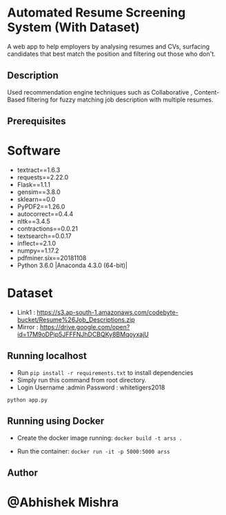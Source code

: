# Automated Resume Screening System (With Dataset)
A web app to help employers by analysing resumes and CVs, surfacing candidates that best match the position and filtering out those who don't.

## Description
Used recommendation engine techniques such as Collaborative , Content-Based filtering for fuzzy matching job description with multiple resumes.

## Prerequisites

# Software
* textract==1.6.3
* requests==2.22.0
* Flask==1.1.1
* gensim==3.8.0
* sklearn==0.0
* PyPDF2==1.26.0
* autocorrect==0.4.4
* nltk==3.4.5
* contractions==0.0.21
* textsearch==0.0.17
* inflect==2.1.0
* numpy==1.17.2
* pdfminer.six==20181108
* Python 3.6.0 |Anaconda 4.3.0 (64-bit)|

# Dataset

* Link1 : https://s3.ap-south-1.amazonaws.com/codebyte-bucket/Resume%26Job_Descriptions.zip
* Mirror : https://drive.google.com/open?id=17M9oDPip5JFFFNJhDCBQKy8BMqoyxajU


## Running localhost

* Run `pip install -r requirements.txt` to install dependencies
* Simply run this command from root directory.
* Login Username :admin
        Password : whitetigers2018

```
python app.py

```

## Running using Docker
* Create the docker image running: `docker build -t arss .`

* Run the container: `docker run -it -p 5000:5000 arss`

## Author

# @Abhishek Mishra

